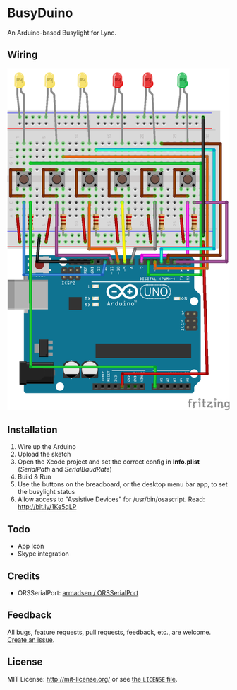 # BusyDuino
An Arduino-based Busylight for Lync.

## Wiring
![fritzing](https://raw.githubusercontent.com/mandrean/BusyDuino/master/Arduino/Fritzing.png)

## Installation
1. Wire up the Arduino
2. Upload the sketch
3. Open the Xcode project and set the correct config in __Info.plist__ (*SerialPath* and *SerialBaudRate*)
4. Build & Run
5. Use the buttons on the breadboard, or the desktop menu bar app, to set the busylight status
6. Allow access to "Assistive Devices" for /usr/bin/osascript. Read: http://bit.ly/1Ke5qLP

## Todo
* App Icon
* Skype integration

## Credits
* ORSSerialPort: [armadsen / ORSSerialPort](https://github.com/armadsen/ORSSerialPort)

## Feedback
All bugs, feature requests, pull requests, feedback, etc., are welcome. [Create an issue](https://github.com/mandrean/BusyDuino/issues).

## License
MIT License: http://mit-license.org/ or see [the `LICENSE` file](https://github.com/mandrean/BusyDuino/blob/master/LICENSE).
